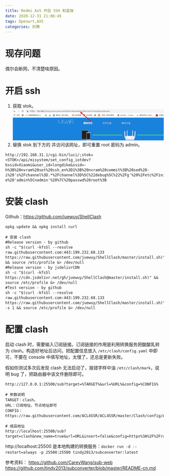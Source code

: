 ```yaml
---
title: Redmi Ax5 开启 SSH 和富强
date: 2020-12-31 21:06:45
tags: Openwrt,AX5
categories: 折腾
---
```

# 现存问题
偶尔会断网，不清楚啥原因。
# 开启 ssh

1. 获取 stok。
![](/media/16094205274693.jpg)
1. 替换 stok 到下方的 <STOK> 并访问该网址，即可重置 root 密码为 admin。
```
http://192.168.31.1/cgi-bin/luci/;stok=<STOK>/api/misystem/set_config_iotdev?bssid=Xiaomi&user_id=longdike&ssid=-h%3B%20nvram%20set%20ssh_en%3D1%3B%20nvram%20commit%3B%20sed%20-i%20's%2Fchannel%3D.*%2Fchannel%3D%5C%22debug%5C%22%2Fg'%20%2Fetc%2Finit.d%2Fdropbear%3B%20%2Fetc%2Finit.d%2Fdropbear%20start%3B%20echo%20-e%20'admin%5Cnadmin'%20%7C%20passwd%20root%3B
```

# 安装 clash

Github：https://github.com/juewuy/ShellClash

```
opkg update && opkg install curl

# 安装 clash
#Release version - by github
sh -c "$(curl -kfsSl --resolve raw.githubusercontent.com:443:199.232.68.133 https://raw.githubusercontent.com/juewuy/ShellClash/master/install.sh)" && source /etc/profile &> /dev/null
#Release version - by jsdelivrCDN
sh -c "$(curl -kfsSl https://cdn.jsdelivr.net/gh/juewuy/ShellClash@master/install.sh)" && source /etc/profile &> /dev/null
#Test version - by github
sh -c "$(curl -kfsSl --resolve raw.githubusercontent.com:443:199.232.68.133 https://raw.githubusercontent.com/juewuy/ShellClash/master/install.sh)" -s 1 && source /etc/profile &> /dev/null
```

# 配置 clash
启动 clash 时，需要输入订阅链接。订阅链接的作用是利用转换服务把酸酸乳转为 clash。构造好地址后访问，把配置信息放入 `/etc/clash/config.yaml` 中即可，不要在 console 中填写地址，太慢了，还总是更新失败。

假如你测试多次后发现 clash 无法启动了，报错字样中油 `/etc/clash/mark`，说明 bug 了，把路由器中该文件删除即可。

```
http://127.0.0.1:25500/sub?target=%TARGET%&url=%URL%&config=%CONFIG%

# 参数说明
TARGET：clash。
URL：订阅地址、节点地址即可
CONFIG：https://raw.githubusercontent.com/ACL4SSR/ACL4SSR/master/Clash/config/ACL4SSR_Online_Full_MultiMode.ini

# 成品地址
http://localhost:25500/sub?target=clash&new_name=true&url=URL&insert=false&config=https%3A%2F%2Fraw.githubusercontent.com%2FACL4SSR%2FACL4SSR%2Fmaster%2FClash%2Fconfig%2FACL4SSR_Online_Full_MultiMode.ini
```

http://localhost:25500 是本地构建的转换服务：`docker run -d --restart=always -p 25500:25500 tindy2013/subconverter:latest`

参考资料：
https://github.com/CareyWang/sub-web
https://github.com/tindy2013/subconverter/blob/master/README-cn.md